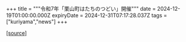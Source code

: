 +++
title = """令和7年「栗山町はたちのつどい」開催"""
date = 2024-12-19T01:00:00.000Z
expiryDate = 2024-12-31T07:17:28.037Z
tags = ["kuriyama","news"]
+++


[[source]](https://www.town.kuriyama.hokkaido.jp/soshiki/55/29782.html)
